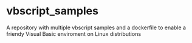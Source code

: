 # vbscript_samples
A repository with multiple vbscript samples and a dockerfile to enable a friendy Visual Basic enviroment on Linux distributions
